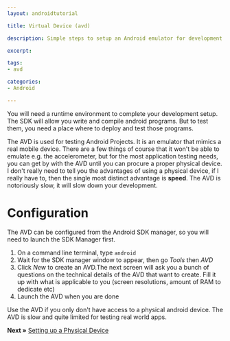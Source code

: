 ```yaml
---
layout: androidtutorial

title: Virtual Device (avd)

description: Simple steps to setup an Android emulator for development

excerpt: 

tags:
- avd

categories:
- Android

---
```


You will need a runtime environment to complete your development setup. The SDK will allow you write and compile android programs. But to test them, you need a place where to deploy and test those programs. 

The AVD is used for testing Android Projects. It is an emulator that mimics a real mobile device. There are a few things of course that it won't be able to emulate e.g. the accelerometer, but for the most application testing needs, you can get by with the AVD until you can procure a proper physical device. I don't really need to tell you the advantages of using a physical device, if I really have to, then the single most distinct advantage is **speed**. The AVD is notoriously slow, it will slow down your development.

# Configuration

The AVD can be configured from the Android SDK manager, so you will need to launch the SDK Manager first.

1. On a command line terminal, type <code class="codeblock">android</code>
2. Wait for the SDK manager window to appear, then go *Tools* then *AVD*
3. Click *New* to create an AVD.The next screen will ask you a bunch of questions on the technical details of the AVD that want to create. Fill it up with what is applicable to you (screen resolutions, amount of RAM to dedicate etc)
4. Launch the AVD when you are done

Use the AVD if you only don't have access to a physical android device. The AVD is slow and quite limited for testing real world apps. 

**Next &raquo;** [Setting up a Physical Device](/android-physical-device)